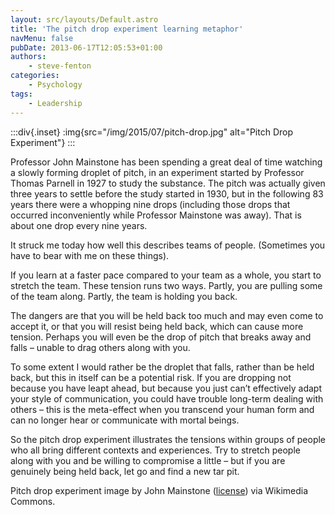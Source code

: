 ```yaml
---
layout: src/layouts/Default.astro
title: 'The pitch drop experiment learning metaphor'
navMenu: false
pubDate: 2013-06-17T12:05:53+01:00
authors:
    - steve-fenton
categories:
    - Psychology
tags:
    - Leadership
---
```


:::div{.inset}
:img{src="/img/2015/07/pitch-drop.jpg" alt="Pitch Drop Experiment"}
:::

Professor John Mainstone has been spending a great deal of time watching a slowly forming droplet of pitch, in an experiment started by Professor Thomas Parnell in 1927 to study the substance. The pitch was actually given three years to settle before the study started in 1930, but in the following 83 years there were a whopping nine drops (including those drops that occurred inconveniently while Professor Mainstone was away). That is about one drop every nine years.

It struck me today how well this describes teams of people. (Sometimes you have to bear with me on these things).

If you learn at a faster pace compared to your team as a whole, you start to stretch the team. These tension runs two ways. Partly, you are pulling some of the team along. Partly, the team is holding you back.

The dangers are that you will be held back too much and may even come to accept it, or that you will resist being held back, which can cause more tension. Perhaps you will even be the drop of pitch that breaks away and falls – unable to drag others along with you.

To some extent I would rather be the droplet that falls, rather than be held back, but this in itself can be a potential risk. If you are dropping not because you have leapt ahead, but because you just can’t effectively adapt your style of communication, you could have trouble long-term dealing with others – this is the meta-effect when you transcend your human form and can no longer hear or communicate with mortal beings.

So the pitch drop experiment illustrates the tensions within groups of people who all bring different contexts and experiences. Try to stretch people along with you and be willing to compromise a little – but if you are genuinely being held back, let go and find a new tar pit.

Pitch drop experiment image by John Mainstone ([license](http://creativecommons.org/licenses/by-sa/3.0/)) via Wikimedia Commons.